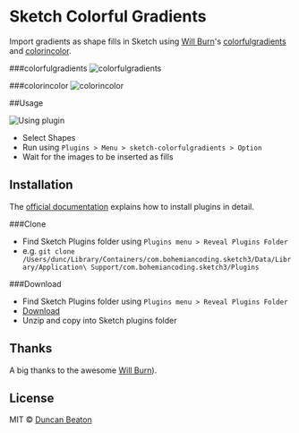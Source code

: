 # Sketch Colorful Gradients

Import gradients as shape fills in Sketch using [Will Burn](http://willburnswebsite.com)'s [colorfulgradients](http://colorfulgradients.tumblr.com) and [colorincolor](http://colorandcolor.tumblr.com).

###colorfulgradients
![colorfulgradients](https://raw.githubusercontent.com/dunckr/sketch-colorfulgradients/master/assets/colorgradients.png)

###colorincolor
![colorincolor](https://raw.githubusercontent.com/dunckr/sketch-colorfulgradients/master/assets/colorandcolor.png)

##Usage

![Using plugin](https://raw.githubusercontent.com/dunckr/sketch-colorfulgradients/master/assets/usage.gif)

+ Select Shapes
+ Run using ```Plugins > Menu > sketch-colorfulgradients > Option```
+ Wait for the images to be inserted as fills

## Installation

The [official documentation](http://bohemiancoding.com/sketch/support/developer/01-introduction/01.html) explains how to install plugins in detail.

###Clone

+ Find Sketch Plugins folder using ```Plugins menu > Reveal Plugins Folder```
+ e.g. ```git clone /Users/dunc/Library/Containers/com.bohemiancoding.sketch3/Data/Library/Application\ Support/com.bohemiancoding.sketch3/Plugins```

###Download

+ Find Sketch Plugins folder using ```Plugins menu > Reveal Plugins Folder```
+ [Download](https://github.com/dunckr/sketch-colorfulgradients/archive/master.zip)
+ Unzip and copy into Sketch plugins folder

## Thanks

A big thanks to the awesome [Will Burn](http://willburnswebsite.com)).

## License

MIT © [Duncan Beaton](http://dunckr.com)
